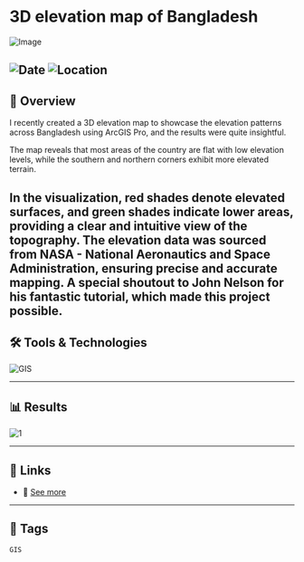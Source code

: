 # 3D elevation map of Bangladesh

![Image](https://framerusercontent.com/images/88bULa3UdqqSNV3XqxxUIKK0cQ.png?width=775&height=928)  

![Date](https://img.shields.io/badge/12/11/2024-12/11/2024-blue) 
![Location](https://img.shields.io/badge/Location-Rajshahi-green) 
---

## 📝 Overview
I recently created a 3D elevation map to showcase the elevation patterns across Bangladesh using ArcGIS Pro, and the results were quite insightful. 

The map reveals that most areas of the country are flat with low elevation levels, while the southern and northern corners exhibit more elevated terrain.

In the visualization, red shades denote elevated surfaces, and green shades indicate lower areas, providing a clear and intuitive view of the topography. The elevation data was sourced from NASA - National Aeronautics and Space Administration, ensuring precise and accurate mapping. A special shoutout to John Nelson for his fantastic tutorial, which made this project possible.
---

## 🛠️ Tools & Technologies
![GIS](https://img.shields.io/badge/GIS-ArcGIS-green) 

---

## 📊 Results

![1](https://framerusercontent.com/images/88bULa3UdqqSNV3XqxxUIKK0cQ.png?width=775&height=928)   

---

## 📎 Links
- 🔗 [See more](https://www.linkedin.com/posts/imtiajiqbalmahfuj_30daymapchallenge-gis-urbanplanning-activity-7252309861810462721-fK7A?utm_source=share&utm_medium=member_desktop)  

---

## 🔖 Tags
`GIS`
